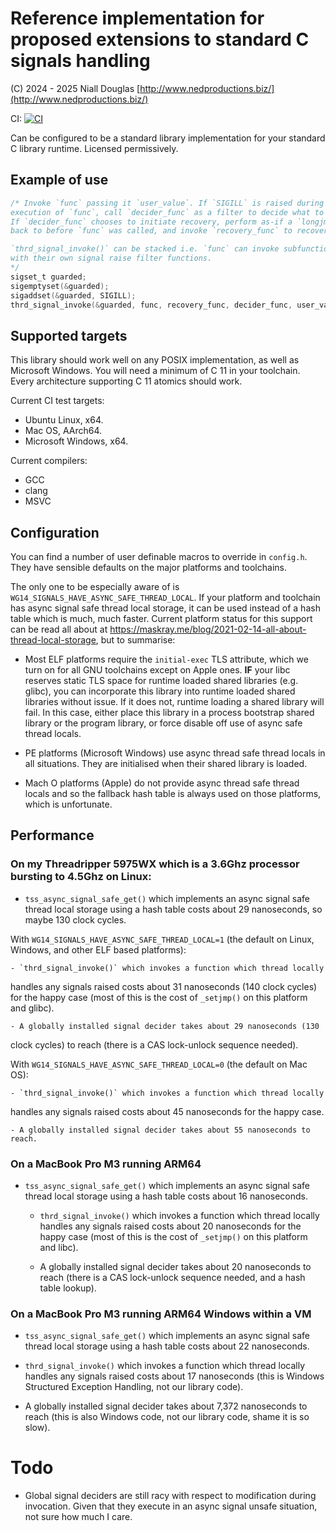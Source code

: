 # Reference implementation for proposed extensions to standard C signals handling

(C) 2024 - 2025 Niall Douglas [http://www.nedproductions.biz/](http://www.nedproductions.biz/)

CI: [![CI](https://github.com/ned14/wg14_signals/actions/workflows/ci.yml/badge.svg)](https://github.com/ned14/wg14_signals/actions/workflows/ci.yml)

Can be configured to be a standard library implementation for your
standard C library runtime. Licensed permissively.

## Example of use

```c
/* Invoke `func` passing it `user_value`. If `SIGILL` is raised during the
execution of `func`, call `decider_func` as a filter to decide what to do.
If `decider_func` chooses to initiate recovery, perform as-if a `longjmp()`
back to before `func` was called, and invoke `recovery_func` to recover.

`thrd_signal_invoke()` can be stacked i.e. `func` can invoke subfunctions
with their own signal raise filter functions.
*/
sigset_t guarded;
sigemptyset(&guarded);
sigaddset(&guarded, SIGILL);
thrd_signal_invoke(&guarded, func, recovery_func, decider_func, user_value);
```

## Supported targets

This library should work well on any POSIX implementation, as well as
Microsoft Windows. You will need a minimum of C 11 in your toolchain.
Every architecture supporting C 11 atomics should work.

Current CI test targets:

- Ubuntu Linux, x64.
- Mac OS, AArch64.
- Microsoft Windows, x64.

Current compilers:

- GCC
- clang
- MSVC

## Configuration

You can find a number of user definable macros to override in `config.h`.
They have sensible defaults on the major platforms and toolchains.

The only one to be especially aware of is `WG14_SIGNALS_HAVE_ASYNC_SAFE_THREAD_LOCAL`.
If your platform and toolchain has async signal safe thread local storage,
it can be used instead of a hash table which is much, much faster. Current
platform status for this support can be read all about at
https://maskray.me/blog/2021-02-14-all-about-thread-local-storage, but to
summarise:

- Most ELF platforms require the `initial-exec` TLS attribute, which we
turn on for all GNU toolchains except on Apple ones. **IF** your libc
reserves static TLS space for runtime loaded shared libraries (e.g. glibc),
you can incorporate this library into runtime loaded shared libraries
without issue. If it does not, runtime loading a shared library will fail.
In this case, either place this library in a process bootstrap shared
library or the program library, or force disable off use of async safe
thread locals.

- PE platforms (Microsoft Windows) use async thread safe thread locals
in all situations. They are initialised when their shared library is
loaded.

- Mach O platforms (Apple) do not provide async thread safe thread locals
and so the fallback hash table is always used on those platforms, which
is unfortunate.

## Performance

### On my Threadripper 5975WX which is a 3.6Ghz processor bursting to 4.5Ghz on Linux:

- `tss_async_signal_safe_get()` which implements an async signal safe
thread local storage using a hash table costs about 29 nanoseconds, so
maybe 130 clock cycles.


With `WG14_SIGNALS_HAVE_ASYNC_SAFE_THREAD_LOCAL=1` (the default on Linux,
Windows, and other ELF based platforms):

    - `thrd_signal_invoke()` which invokes a function which thread locally
handles any signals raised costs about 31 nanoseconds (140 clock cycles)
for the happy case (most of this is the cost of `_setjmp()` on this platform
and glibc).

    - A globally installed signal decider takes about 29 nanoseconds (130
clock cycles) to reach (there is a CAS lock-unlock sequence needed).


With `WG14_SIGNALS_HAVE_ASYNC_SAFE_THREAD_LOCAL=0` (the default on Mac OS):

    - `thrd_signal_invoke()` which invokes a function which thread locally
handles any signals raised costs about 45 nanoseconds for the happy case.

    - A globally installed signal decider takes about 55 nanoseconds to reach.

### On a MacBook Pro M3 running ARM64

- `tss_async_signal_safe_get()` which implements an async signal safe
thread local storage using a hash table costs about 16 nanoseconds.

    - `thrd_signal_invoke()` which invokes a function which thread locally
handles any signals raised costs about 20 nanoseconds for the happy case
(most of this is the cost of `_setjmp()` on this platform and libc).

    - A globally installed signal decider takes about 20 nanoseconds to reach
(there is a CAS lock-unlock sequence needed, and a hash table lookup).

### On a MacBook Pro M3 running ARM64 Windows within a VM

- `tss_async_signal_safe_get()` which implements an async signal safe
thread local storage using a hash table costs about 22 nanoseconds.

- `thrd_signal_invoke()` which invokes a function which thread locally
handles any signals raised costs about 17 nanoseconds (this is Windows
Structured Exception Handling, not our library code).

- A globally installed signal decider takes about 7,372 nanoseconds to reach
(this is also Windows code, not our library code, shame it is so slow).

# Todo

- Global signal deciders are still racy with respect to modification during
invocation. Given that they execute in an async signal unsafe situation,
not sure how much I care.
